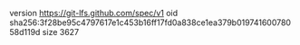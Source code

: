 version https://git-lfs.github.com/spec/v1
oid sha256:3f28be95c4797617e1c453b16ff17fd0a838ce1ea379b01974160078058d119d
size 3627
